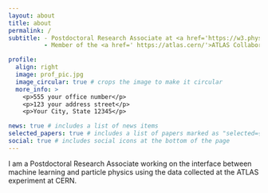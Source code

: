 ```yaml
---
layout: about
title: about
permalink: /
subtitle: - Postdoctoral Research Associate at <a href='https://w3.physics.arizona.edu/'>University of Arizona</a>
          - Member of the <a href=' https://atlas.cern/'>ATLAS Collaboration at CERN</a> 

profile:
  align: right
  image: prof_pic.jpg
  image_circular: true # crops the image to make it circular
  more_info: >
    <p>555 your office number</p>
    <p>123 your address street</p>
    <p>Your City, State 12345</p>

news: true # includes a list of news items
selected_papers: true # includes a list of papers marked as "selected={true}"
social: true # includes social icons at the bottom of the page
---
```



I am a Postdoctoral Research Associate working on the interface between machine learning and particle physics using the data collected at the ATLAS experiment at CERN. 
